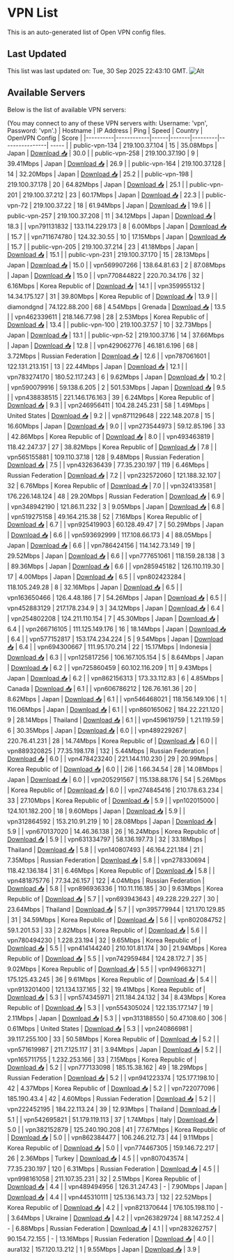 # VPN List

This is an auto-generated list of Open VPN config files.

## Last Updated

This list was last updated on: Tue, 30 Sep 2025 22:43:10 GMT.
![Alt](https://repobeats.axiom.co/api/embed/186b98318ef1479477931607c1ad7d823f12451f.svg "Repobeats analytics image")

## Available Servers

Below is the list of available VPN servers:

(You may connect to any of these VPN servers with: Username: 'vpn', Password: 'vpn'.)
| Hostname | IP Address | Ping | Speed | Country | OpenVPN Config | Score |
|----------|------------|------|-------|---------|----------------| ----- |
| public-vpn-134 | 219.100.37.104 | 15 | 35.08Mbps | Japan | [Download 📥](./configs/server_0_JP.ovpn) | 30.0 |
| public-vpn-258 | 219.100.37.190 | 9 | 39.41Mbps | Japan | [Download 📥](./configs/server_1_JP.ovpn) | 26.9 |
| public-vpn-164 | 219.100.37.128 | 14 | 32.20Mbps | Japan | [Download 📥](./configs/server_2_JP.ovpn) | 25.2 |
| public-vpn-198 | 219.100.37.178 | 20 | 64.82Mbps | Japan | [Download 📥](./configs/server_3_JP.ovpn) | 25.1 |
| public-vpn-201 | 219.100.37.212 | 23 | 60.17Mbps | Japan | [Download 📥](./configs/server_4_JP.ovpn) | 22.3 |
| public-vpn-72 | 219.100.37.22 | 18 | 61.94Mbps | Japan | [Download 📥](./configs/server_5_JP.ovpn) | 19.6 |
| public-vpn-257 | 219.100.37.208 | 11 | 34.12Mbps | Japan | [Download 📥](./configs/server_6_JP.ovpn) | 18.3 |
| vpn791131832 | 133.114.229.173 | 8 | 6.00Mbps | Japan | [Download 📥](./configs/server_7_JP.ovpn) | 15.7 |
| vpn711674780 | 124.32.30.55 | 10 | 17.15Mbps | Japan | [Download 📥](./configs/server_8_JP.ovpn) | 15.7 |
| public-vpn-205 | 219.100.37.214 | 23 | 41.18Mbps | Japan | [Download 📥](./configs/server_9_JP.ovpn) | 15.1 |
| public-vpn-231 | 219.100.37.170 | 15 | 28.13Mbps | Japan | [Download 📥](./configs/server_10_JP.ovpn) | 15.0 |
| vpn569907266 | 138.64.81.63 | 2 | 87.08Mbps | Japan | [Download 📥](./configs/server_11_JP.ovpn) | 15.0 |
| vpn770844822 | 220.70.34.176 | 32 | 6.16Mbps | Korea Republic of | [Download 📥](./configs/server_12_KR.ovpn) | 14.1 |
| vpn359955132 | 14.34.175.127 | 31 | 39.80Mbps | Korea Republic of | [Download 📥](./configs/server_13_KR.ovpn) | 13.9 |
| diamondgnd | 74.122.88.200 | 68 | 4.54Mbps | Grenada | [Download 📥](./configs/server_14_GD.ovpn) | 13.5 |
| vpn462339611 | 218.146.77.98 | 28 | 2.53Mbps | Korea Republic of | [Download 📥](./configs/server_15_KR.ovpn) | 13.4 |
| public-vpn-100 | 219.100.37.57 | 10 | 32.73Mbps | Japan | [Download 📥](./configs/server_16_JP.ovpn) | 13.1 |
| public-vpn-52 | 219.100.37.16 | 14 | 37.66Mbps | Japan | [Download 📥](./configs/server_17_JP.ovpn) | 12.8 |
| vpn429062776 | 46.181.6.196 | 68 | 3.72Mbps | Russian Federation | [Download 📥](./configs/server_18_RU.ovpn) | 12.6 |
| vpn787061601 | 122.131.213.151 | 13 | 22.44Mbps | Japan | [Download 📥](./configs/server_19_JP.ovpn) | 12.1 |
| vpn783274170 | 180.52.117.243 | 6 | 9.62Mbps | Japan | [Download 📥](./configs/server_20_JP.ovpn) | 10.2 |
| vpn590079916 | 59.138.6.205 | 2 | 501.53Mbps | Japan | [Download 📥](./configs/server_21_JP.ovpn) | 9.5 |
| vpn438838515 | 221.146.176.163 | 39 | 6.24Mbps | Korea Republic of | [Download 📥](./configs/server_22_KR.ovpn) | 9.3 |
| vpn246956411 | 104.28.245.231 | 58 | 1.49Mbps | United States | [Download 📥](./configs/server_23_US.ovpn) | 9.2 |
| vpn871129648 | 222.148.207.8 | 15 | 16.60Mbps | Japan | [Download 📥](./configs/server_24_JP.ovpn) | 9.0 |
| vpn273544973 | 59.12.85.196 | 33 | 42.86Mbps | Korea Republic of | [Download 📥](./configs/server_25_KR.ovpn) | 8.0 |
| vpn493463819 | 118.42.247.37 | 27 | 38.82Mbps | Korea Republic of | [Download 📥](./configs/server_26_KR.ovpn) | 7.8 |
| vpn565155881 | 109.110.37.18 | 128 | 9.48Mbps | Russian Federation | [Download 📥](./configs/server_27_RU.ovpn) | 7.5 |
| vpn432636439 | 77.35.230.197 | 119 | 6.46Mbps | Russian Federation | [Download 📥](./configs/server_28_RU.ovpn) | 7.2 |
| vpn232572060 | 121.188.32.107 | 32 | 6.76Mbps | Korea Republic of | [Download 📥](./configs/server_29_KR.ovpn) | 7.0 |
| vpn324133581 | 176.226.148.124 | 48 | 29.20Mbps | Russian Federation | [Download 📥](./configs/server_30_RU.ovpn) | 6.9 |
| vpn348942190 | 121.86.11.232 | 3 | 9.05Mbps | Japan | [Download 📥](./configs/server_31_JP.ovpn) | 6.8 |
| vpn519275158 | 49.164.215.38 | 52 | 7.16Mbps | Korea Republic of | [Download 📥](./configs/server_32_KR.ovpn) | 6.7 |
| vpn925419903 | 60.128.49.47 | 7 | 50.29Mbps | Japan | [Download 📥](./configs/server_33_JP.ovpn) | 6.6 |
| vpn593692999 | 117.108.66.173 | 4 | 88.05Mbps | Japan | [Download 📥](./configs/server_34_JP.ovpn) | 6.6 |
| vpn786424156 | 114.142.73.149 | 19 | 29.52Mbps | Japan | [Download 📥](./configs/server_35_JP.ovpn) | 6.6 |
| vpn777651061 | 118.159.28.138 | 3 | 89.36Mbps | Japan | [Download 📥](./configs/server_36_JP.ovpn) | 6.6 |
| vpn285945182 | 126.110.119.30 | 17 | 4.00Mbps | Japan | [Download 📥](./configs/server_37_JP.ovpn) | 6.5 |
| vpn802423284 | 118.105.249.28 | 8 | 32.16Mbps | Japan | [Download 📥](./configs/server_38_JP.ovpn) | 6.5 |
| vpn163650466 | 126.4.48.186 | 7 | 54.26Mbps | Japan | [Download 📥](./configs/server_39_JP.ovpn) | 6.5 |
| vpn452883129 | 217.178.234.9 | 3 | 34.12Mbps | Japan | [Download 📥](./configs/server_40_JP.ovpn) | 6.4 |
| vpn254802208 | 124.211.110.154 | 7 | 45.30Mbps | Japan | [Download 📥](./configs/server_41_JP.ovpn) | 6.4 |
| vpn266716105 | 111.125.149.176 | 16 | 18.14Mbps | Japan | [Download 📥](./configs/server_42_JP.ovpn) | 6.4 |
| vpn577152817 | 153.174.234.224 | 5 | 9.54Mbps | Japan | [Download 📥](./configs/server_43_JP.ovpn) | 6.4 |
| vpn694300667 | 111.95.170.214 | 22 | 15.17Mbps | Indonesia | [Download 📥](./configs/server_44_ID.ovpn) | 6.3 |
| vpn125817256 | 106.167.105.154 | 5 | 8.64Mbps | Japan | [Download 📥](./configs/server_45_JP.ovpn) | 6.2 |
| vpn725860459 | 60.102.116.209 | 11 | 9.43Mbps | Japan | [Download 📥](./configs/server_46_JP.ovpn) | 6.2 |
| vpn862156313 | 173.33.112.83 | 6 | 4.85Mbps | Canada | [Download 📥](./configs/server_47_CA.ovpn) | 6.1 |
| vpn606786212 | 126.76.161.36 | 20 | 8.62Mbps | Japan | [Download 📥](./configs/server_48_JP.ovpn) | 6.1 |
| vpn546468021 | 118.156.149.106 | 1 | 116.06Mbps | Japan | [Download 📥](./configs/server_49_JP.ovpn) | 6.1 |
| vpn860165062 | 184.22.221.120 | 9 | 28.14Mbps | Thailand | [Download 📥](./configs/server_50_TH.ovpn) | 6.1 |
| vpn459619759 | 1.21.119.59 | 6 | 30.35Mbps | Japan | [Download 📥](./configs/server_51_JP.ovpn) | 6.0 |
| vpn489229267 | 220.76.41.231 | 28 | 14.74Mbps | Korea Republic of | [Download 📥](./configs/server_52_KR.ovpn) | 6.0 |
| vpn889320825 | 77.35.198.178 | 132 | 5.44Mbps | Russian Federation | [Download 📥](./configs/server_53_RU.ovpn) | 6.0 |
| vpn478423240 | 221.144.110.230 | 29 | 20.99Mbps | Korea Republic of | [Download 📥](./configs/server_54_KR.ovpn) | 6.0 |
| 2i6 | 1.66.34.54 | 28 | 14.08Mbps | Japan | [Download 📥](./configs/server_55_JP.ovpn) | 6.0 |
| vpn205291567 | 115.138.88.176 | 54 | 5.26Mbps | Korea Republic of | [Download 📥](./configs/server_56_KR.ovpn) | 6.0 |
| vpn274845416 | 210.178.63.234 | 33 | 27.10Mbps | Korea Republic of | [Download 📥](./configs/server_57_KR.ovpn) | 5.9 |
| vpn102015000 | 124.101.182.200 | 18 | 9.60Mbps | Japan | [Download 📥](./configs/server_58_JP.ovpn) | 5.9 |
| vpn312864592 | 153.210.91.219 | 10 | 28.08Mbps | Japan | [Download 📥](./configs/server_59_JP.ovpn) | 5.9 |
| vpn670137020 | 14.46.36.138 | 26 | 16.24Mbps | Korea Republic of | [Download 📥](./configs/server_60_KR.ovpn) | 5.9 |
| vpn631334797 | 58.136.197.73 | 32 | 33.18Mbps | Thailand | [Download 📥](./configs/server_61_TH.ovpn) | 5.8 |
| vpn140807493 | 46.164.221.184 | 21 | 7.35Mbps | Russian Federation | [Download 📥](./configs/server_62_RU.ovpn) | 5.8 |
| vpn278330694 | 118.42.136.184 | 31 | 6.46Mbps | Korea Republic of | [Download 📥](./configs/server_63_KR.ovpn) | 5.8 |
| vpn481875776 | 77.34.26.157 | 122 | 4.04Mbps | Russian Federation | [Download 📥](./configs/server_64_RU.ovpn) | 5.8 |
| vpn896936336 | 110.11.116.185 | 30 | 9.63Mbps | Korea Republic of | [Download 📥](./configs/server_65_KR.ovpn) | 5.7 |
| vpn693943643 | 49.228.229.227 | 30 | 23.64Mbps | Thailand | [Download 📥](./configs/server_66_TH.ovpn) | 5.7 |
| vpn395779944 | 121.170.129.85 | 31 | 34.59Mbps | Korea Republic of | [Download 📥](./configs/server_67_KR.ovpn) | 5.6 |
| vpn802084752 | 59.1.201.53 | 33 | 2.82Mbps | Korea Republic of | [Download 📥](./configs/server_68_KR.ovpn) | 5.6 |
| vpn780494230 | 1.228.23.194 | 32 | 9.65Mbps | Korea Republic of | [Download 📥](./configs/server_69_KR.ovpn) | 5.5 |
| vpn414144240 | 210.101.81.174 | 30 | 21.94Mbps | Korea Republic of | [Download 📥](./configs/server_70_KR.ovpn) | 5.5 |
| vpn742959484 | 124.28.172.7 | 35 | 9.02Mbps | Korea Republic of | [Download 📥](./configs/server_71_KR.ovpn) | 5.5 |
| vpn949663271 | 175.125.43.245 | 36 | 9.61Mbps | Korea Republic of | [Download 📥](./configs/server_72_KR.ovpn) | 5.4 |
| vpn913201400 | 121.134.137.165 | 32 | 19.41Mbps | Korea Republic of | [Download 📥](./configs/server_73_KR.ovpn) | 5.3 |
| vpn574345971 | 211.184.24.132 | 34 | 8.43Mbps | Korea Republic of | [Download 📥](./configs/server_74_KR.ovpn) | 5.3 |
| vpn554305024 | 122.135.177.147 | 19 | 2.11Mbps | Japan | [Download 📥](./configs/server_75_JP.ovpn) | 5.3 |
| vpn313188550 | 50.47.108.60 | 306 | 0.61Mbps | United States | [Download 📥](./configs/server_76_US.ovpn) | 5.3 |
| vpn240866981 | 39.117.255.100 | 33 | 50.58Mbps | Korea Republic of | [Download 📥](./configs/server_77_KR.ovpn) | 5.2 |
| vpn571619987 | 211.7.125.117 | 31 | 3.94Mbps | Japan | [Download 📥](./configs/server_78_JP.ovpn) | 5.2 |
| vpn165711755 | 1.232.253.166 | 33 | 7.15Mbps | Korea Republic of | [Download 📥](./configs/server_79_KR.ovpn) | 5.2 |
| vpn777133098 | 185.15.38.162 | 49 | 18.29Mbps | Russian Federation | [Download 📥](./configs/server_80_RU.ovpn) | 5.2 |
| vpn941223374 | 125.177.198.10 | 42 | 4.37Mbps | Korea Republic of | [Download 📥](./configs/server_81_KR.ovpn) | 5.2 |
| vpn722077096 | 185.190.43.4 | 42 | 4.60Mbps | Russian Federation | [Download 📥](./configs/server_82_RU.ovpn) | 5.2 |
| vpn222452195 | 184.22.113.24 | 39 | 12.93Mbps | Thailand | [Download 📥](./configs/server_83_TH.ovpn) | 5.1 |
| vpn542695821 | 51.179.119.113 | 37 | 1.74Mbps | Italy | [Download 📥](./configs/server_84_IT.ovpn) | 5.0 |
| vpn382152879 | 125.240.190.208 | 41 | 77.67Mbps | Korea Republic of | [Download 📥](./configs/server_85_KR.ovpn) | 5.0 |
| vpn862384477 | 106.246.212.73 | 44 | 9.11Mbps | Korea Republic of | [Download 📥](./configs/server_86_KR.ovpn) | 5.0 |
| vpn774467305 | 159.146.72.217 | 26 | 2.36Mbps | Turkey | [Download 📥](./configs/server_87_TR.ovpn) | 4.5 |
| vpn807043574 | 77.35.230.197 | 120 | 6.31Mbps | Russian Federation | [Download 📥](./configs/server_88_RU.ovpn) | 4.5 |
| vpn998161058 | 211.107.35.231 | 32 | 2.51Mbps | Korea Republic of | [Download 📥](./configs/server_89_KR.ovpn) | 4.4 |
| vpn489494956 | 126.31.247.43 | - | 7.90Mbps | Japan | [Download 📥](./configs/server_90_JP.ovpn) | 4.4 |
| vpn445310111 | 125.136.143.73 | 132 | 22.52Mbps | Korea Republic of | [Download 📥](./configs/server_91_KR.ovpn) | 4.2 |
| vpn821370644 | 176.105.198.110 | - | 3.64Mbps | Ukraine | [Download 📥](./configs/server_92_UA.ovpn) | 4.2 |
| vpn263829724 | 88.147.252.4 | - | 6.88Mbps | Russian Federation | [Download 📥](./configs/server_93_RU.ovpn) | 4.1 |
| vpn283262757 | 90.154.72.155 | - | 13.16Mbps | Russian Federation | [Download 📥](./configs/server_94_RU.ovpn) | 4.0 |
| aura132 | 157.120.13.212 | 1 | 9.55Mbps | Japan | [Download 📥](./configs/server_95_JP.ovpn) | 3.9 |
